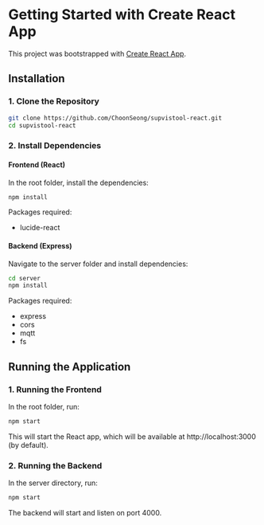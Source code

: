 # Getting Started with Create React App

This project was bootstrapped with [Create React App](https://github.com/facebook/create-react-app).

## Installation

### 1. Clone the Repository

```bash
git clone https://github.com/ChoonSeong/supvistool-react.git
cd supvistool-react
```

### 2. Install Dependencies

#### Frontend (React)

In the root folder, install the dependencies:

```bash
npm install
```

Packages required:

- lucide-react

#### Backend (Express)

Navigate to the server folder and install dependencies:

```bash
cd server
npm install
```

Packages required:

- express
- cors
- mqtt
- fs

## Running the Application

### 1. Running the Frontend

In the root folder, run:

```bash
npm start
```

This will start the React app, which will be available at http://localhost:3000 (by default).

### 2. Running the Backend

In the server directory, run:

```bash
npm start
```

The backend will start and listen on port 4000.
